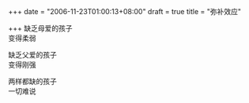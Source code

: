 +++
date = "2006-11-23T01:00:13+08:00"
draft = true
title = "弥补效应"

+++
缺乏母爱的孩子  
变得柔弱  
  
缺乏父爱的孩子  
变得刚强  
  
两样都缺的孩子  
一切难说  